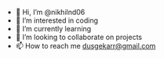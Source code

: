- 👋 Hi, I’m @nikhilnd06
- 👀 I’m interested in coding
- 🌱 I’m currently learning
- 💞️ I’m looking to collaborate on projects
- 📫 How to reach me dusgekarr@gmail.com

<!---
nikhilnd06/nikhilnd06 is a ✨ special ✨ repository because its `README.md` (this file) appears on your GitHub profile.
You can click the Preview link to take a look at your changes.
--->
